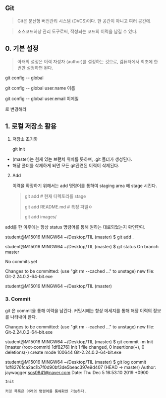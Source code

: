 ## Git

>  Git은 분산형 버전관리 시스템 (DVCS)이다. 한 공간이 아니고 여러 공간에.

>  소스코드혀상 관리 도구로써, 작성되는 코드의 이력을 남길 수 있다. 

## 0. 기본 설정

> 아래의 설정은 이력 자성자 (author)를 설정하는 것으로, 컴퓨터에서 최초에 한번만 설정하면 된다.
>
git config -- global 

git config -- global user.name 이름

git config -- global user.email 이메일

로 변경해라



## 1. 로컬 저장소 활용

1. 저장소 초기화

   git init

* (master)는 현재 있는 브랜치 위치를 뜻하며, .git 폴더가 생성된다.
* 해당 폴더를 삭제하게 되면 모든 git관련된 이력이 삭제된다.



2. Add

   이력을 확장하기 위해서는 add 명령어를 통하여 staging area 에 stage 시킨다.

   > git add									# 현재 디렉토리를 stage
   >
   > git add README.md			# 특정 파일ㅇ
   >
   > git add images/

add를 한 이후에는 항상 status 명령어를 통해 원하는 대로되었는지 확인한다.

student@M15016 MINGW64 ~/Desktop/TIL (master)
$ git add .

student@M15016 MINGW64 ~/Desktop/TIL (master)
$ git status
On branch master

No commits yet

Changes to be committed:
  (use "git rm --cached <file>..." to unstage)
        new file:   Git-2.24.0.2-64-bit.exe

student@M15016 MINGW64 ~/Desktop/TIL (master)



### 3. Commit

git 은 commit을 통해 이력을 남긴다. 커밋시에는 항상 메세지를 통해 해당 이력의 정보를 나타내야 한다. 

Changes to be committed:
  (use "git rm --cached <file>..." to unstage)
        new file:   Git-2.24.0.2-64-bit.exe


student@M15016 MINGW64 ~/Desktop/TIL (master)
$ git commit -m Init
[master (root-commit) 1df8276] Init
 1 file changed, 0 insertions(+), 0 deletions(-)
 create mode 100644 Git-2.24.0.2-64-bit.exe

student@M15016 MINGW64 ~/Desktop/TIL (master)
$ git log
commit 1df8276fca2ac1b7f0d90bf3de5beac397e9d407 (HEAD -> master)
Author: jaywagger <sos0841@naver.com>
Date:   Thu Dec 5 16:53:10 2019 +0900

    Init
    
    커밋 목록은 아래의 명령어를 통해확인 가능하다.